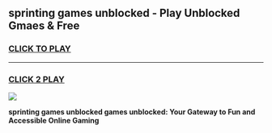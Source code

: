 
## sprinting games unblocked - Play Unblocked Gmaes & Free
<h3>
<a href="https://news.freeplayer.one?title=sprinting_games_unblocked&ref=23F">CLICK TO PLAY</a></h3>
<hr>

<h3>
<a href="https://news.freeplayer.one?title=sprinting_games_unblocked&ref=23F">CLICK 2 PLAY</a>
  
</h3>

<a href="https://news.freeplayer.one?title=sprinting_games_unblocked&ref=23F/"><img src="https://clearcache.store/games.png"></a>


**sprinting games unblocked games unblocked: Your Gateway to Fun and Accessible Online Gaming**
